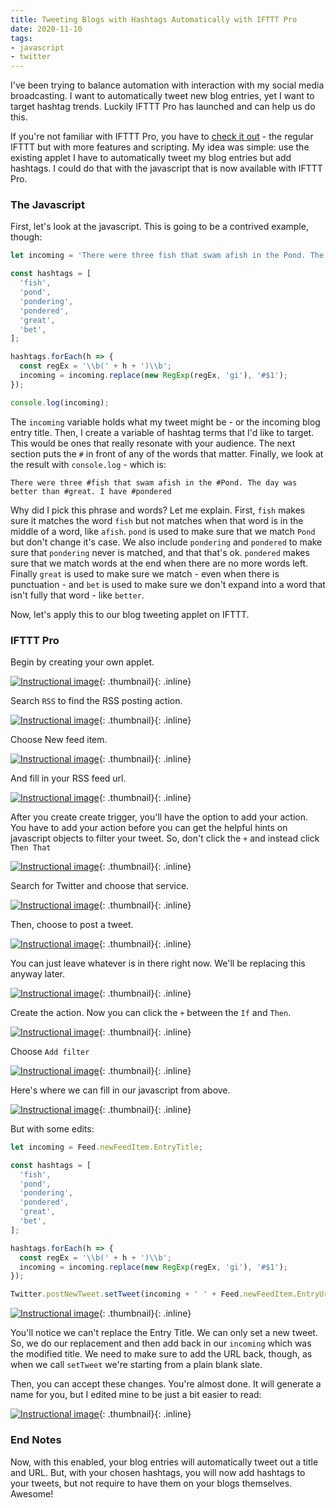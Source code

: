 ```yaml
---
title: Tweeting Blogs with Hashtags Automatically with IFTTT Pro
date: 2020-11-10
tags:
- javascript
- twitter
---
```

I've been trying to balance automation with interaction with my social media broadcasting. I want to automatically tweet new blog entries, yet I want to target hashtag trends. Luckily IFTTT Pro has launched and can help us do this.

<!--more-->

If you're not familiar with IFTTT Pro, you have to [check it out](https://ifttt.com/pro) - the regular IFTTT but with more features and scripting.  My idea was simple: use the existing applet I have to automatically tweet my blog entries but add hashtags. I could do that with the javascript that is now available with IFTTT Pro.

### The Javascript

First, let's look at the javascript.  This is going to be a contrived example, though:

```javascript
let incoming = 'There were three fish that swam afish in the Pond. The day was better than great. I have pondered';

const hashtags = [
  'fish',
  'pond',
  'pondering',
  'pondered',
  'great',
  'bet',
];

hashtags.forEach(h => {
  const regEx = '\\b(' + h + ')\\b';
  incoming = incoming.replace(new RegExp(regEx, 'gi'), '#$1');
});

console.log(incoming);
```

The `incoming` variable holds what my tweet might be - or the incoming blog entry title.  Then, I create a variable of hashtag terms that I'd like to target.  This would be ones that really resonate with your audience.  The next section puts the `#` in front of any of the words that matter.  Finally, we look at the result with `console.log` - which is: 

```
There were three #fish that swam afish in the #Pond. The day was better than #great. I have #pondered
```

Why did I pick this phrase and words? Let me explain.  First, `fish` makes sure it matches the word `fish` but not  matches when that word is in the middle of a word, like `afish`.  `pond` is used to make sure that we match `Pond` but don't change it's case.  We also include `pondering` and `pondered` to make sure that `pondering` never is matched, and that that's ok.  `pondered` makes sure that we match words at the end when there are no more words left.  Finally `great` is used to make sure we match - even when there is punctuation - and `bet` is used to make sure we don't expand into a word that isn't fully that word - like `better`.

Now, let's apply this to our blog tweeting applet on IFTTT.

### IFTTT Pro

Begin by creating your own applet.

[![Instructional image](/uploads/2020/ifttt-hashtag-tweet-1.png)](/uploads/2020/ifttt-hashtag-tweet-1.png){: .thumbnail}{: .inline}

Search `RSS` to find the RSS posting action.

[![Instructional image](/uploads/2020/ifttt-hashtag-tweet-2.png)](/uploads/2020/ifttt-hashtag-tweet-2.png){: .thumbnail}{: .inline}

Choose New feed item.

[![Instructional image](/uploads/2020/ifttt-hashtag-tweet-3.png)](/uploads/2020/ifttt-hashtag-tweet-3.png){: .thumbnail}{: .inline}

And fill in your RSS feed url.

[![Instructional image](/uploads/2020/ifttt-hashtag-tweet-4.png)](/uploads/2020/ifttt-hashtag-tweet-4.png){: .thumbnail}{: .inline}

After you create create trigger, you'll have the option to add your action. You have to add your action before you can get the helpful hints on javascript objects to filter your tweet. So, don't click the `+` and instead click `Then That`

[![Instructional image](/uploads/2020/ifttt-hashtag-tweet-5.png)](/uploads/2020/ifttt-hashtag-tweet-5.png){: .thumbnail}{: .inline}

Search for Twitter and choose that service.

[![Instructional image](/uploads/2020/ifttt-hashtag-tweet-6.png)](/uploads/2020/ifttt-hashtag-tweet-6.png){: .thumbnail}{: .inline}

Then, choose to post a tweet.

[![Instructional image](/uploads/2020/ifttt-hashtag-tweet-7.png)](/uploads/2020/ifttt-hashtag-tweet-7.png){: .thumbnail}{: .inline}

You can just leave whatever is in there right now.  We'll be replacing this anyway later.

[![Instructional image](/uploads/2020/ifttt-hashtag-tweet-8.png)](/uploads/2020/ifttt-hashtag-tweet-8.png){: .thumbnail}{: .inline}

Create the action. Now you can click the `+` between the `If` and `Then`.

[![Instructional image](/uploads/2020/ifttt-hashtag-tweet-9.png)](/uploads/2020/ifttt-hashtag-tweet-9.png){: .thumbnail}{: .inline}

Choose `Add filter`

[![Instructional image](/uploads/2020/ifttt-hashtag-tweet-10.png)](/uploads/2020/ifttt-hashtag-tweet-10.png){: .thumbnail}{: .inline}

Here's where we can fill in our javascript from above.

[![Instructional image](/uploads/2020/ifttt-hashtag-tweet-11.png)](/uploads/2020/ifttt-hashtag-tweet-11.png){: .thumbnail}{: .inline}

But with some edits:

```javascript
let incoming = Feed.newFeedItem.EntryTitle;

const hashtags = [
  'fish',
  'pond',
  'pondering',
  'pondered',
  'great',
  'bet',
];

hashtags.forEach(h => {
  const regEx = '\\b(' + h + ')\\b';
  incoming = incoming.replace(new RegExp(regEx, 'gi'), '#$1');
});

Twitter.postNewTweet.setTweet(incoming + ' ' + Feed.newFeedItem.EntryUrl);
```

[![Instructional image](/uploads/2020/ifttt-hashtag-tweet-12.png)](/uploads/2020/ifttt-hashtag-tweet-12.png){: .thumbnail}{: .inline}

You'll notice we can't replace the Entry Title. We can only set a new tweet. So, we do our replacement and then add back in our `incoming` which was the modified title.  We need to make sure to add the URL back, though, as when we call `setTweet` we're starting from a plain blank slate.

Then, you can accept these changes. You're almost done. It will generate a name for you, but I edited mine to be just a bit easier to read:

[![Instructional image](/uploads/2020/ifttt-hashtag-tweet-13.png)](/uploads/2020/ifttt-hashtag-tweet-13.png){: .thumbnail}{: .inline}

### End Notes

Now, with this enabled, your blog entries will automatically tweet out a title and URL. But, with your chosen hashtags, you will now add hashtags to your tweets, but not require to have them on your blogs themselves. Awesome!